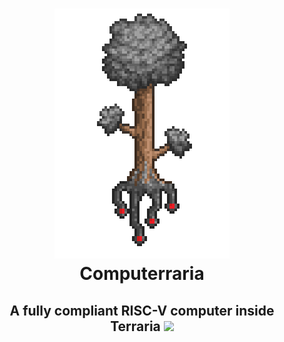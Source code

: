 <h1 align="center">
  <picture><img src="./doc/img/logo.png" height="400"/></picture>
  <br />
  Computerraria
</h1>
<h2 align="center">
  A fully compliant RISC-V computer inside Terraria
  <a href=https://github.com/misprit7/computerraria/actions/workflows/tests.yml>
    <img src=https://github.com/misprit7/computerraria/actions/workflows/tests.yml/badge.svg/>
  </a>
</h2>
